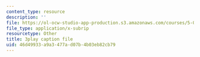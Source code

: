 ```yaml
---
content_type: resource
description: ''
file: https://ol-ocw-studio-app-production.s3.amazonaws.com/courses/5-08j-biological-chemistry-ii-spring-2016/46d49933a9a3477ad07b4b03eb82cb79_Rcd-NZwoi4.srt
file_type: application/x-subrip
resourcetype: Other
title: 3play caption file
uid: 46d49933-a9a3-477a-d07b-4b03eb82cb79
---
```

